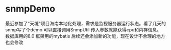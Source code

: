 # snmpDemo
最近参加了"天境"项目海南本地化处理，需求是监视服务器运行状态。看了几天的snmp写了个demo
可以直接调用SnmpUtil 传入参数就能获得cpu和内存信息。
数据库用的8.0 框架用的mybatis
后续还会添加新的功能，现在设计不合理的地方也会修改
